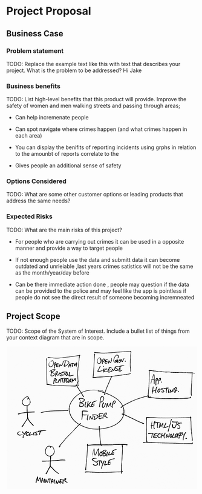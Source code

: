 # Project Proposal

## Business Case


### Problem statement
TODO: Replace the example text like this with text that describes your project. What is the problem to be addressed?
Hi Jake

### Business benefits
TODO: List high-level benefits that this product will provide.
Improve the safety of women and men walking streets and passing through areas;

- Can help incremenate people 

- Can spot navigate where crimes happen (and what crimes happen in each area)

- You can display the benifits of reporting incidents using grphs in relation to the amounbt of reports correlate to the 

- Gives people an additional sense of safety 


### Options Considered
TODO: What are some other customer options or leading products that address the same needs?


### Expected Risks
TODO: What are the main risks of this project?

- For people who are carrying out crimes it can be used in a opposite manner and provide a way to target people

- If not enough people use the data and submitt data it can become outdated and unrleiable ,last years crimes satistics will not be the same as the month/year/day before

- Can be there immediate action done , people may question if the data can be provided to the police and may feel like the app is pointless if people do not see the direct result of someone becoming incremneated 


## Project Scope
TODO: Scope of the System of Interest. Include a bullet list of things from your context diagram that are in scope.

![Insert your Context Diagram Here](images/context.png)
